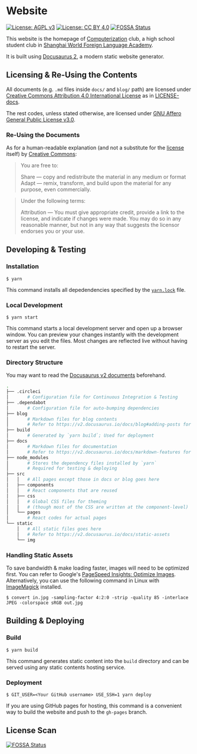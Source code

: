 # Website

[![License: AGPL v3](https://img.shields.io/badge/License-AGPL%20v3-blue.svg)](https://www.gnu.org/licenses/agpl-3.0)
[![License: CC BY 4.0](https://img.shields.io/badge/License-CC%20BY%204.0-lightgrey.svg)](https://creativecommons.org/licenses/by/4.0/)
[![FOSSA Status](https://app.fossa.io/api/projects/git%2Bgithub.com%2FComputerization%2Fdocusaurus.svg?type=shield)](https://app.fossa.io/projects/git%2Bgithub.com%2FComputerization%2Fdocusaurus?ref=badge_shield)

This website is the homepage of [Computerization](https://github.com/Computerization) club, a high school student club in [Shanghai World Foreign Language Academy](http://www.wflms.cn). 

It is built using [Docusaurus 2](https://v2.docusaurus.io/), a modern static website generator.

## Licensing & Re-Using the Contents

All documents (e.g. `.md` files inside `docs/` and `blog/` path) are licensed under [Creative Commons Attribution 4.0 International License](http://creativecommons.org/licenses/by/4.0/) as in [LICENSE-docs](/LICENSE-docs).

The rest codes, unless stated otherwise, are licensed under [GNU Affero General Public License v3.0](/LICENSE).

### Re-Using the Documents

As for a human-readable explanation (and not a substitute for the [license](/LICENSE-docs) itself) by [Creative Commons](https://creativecommons.org/licenses/by/4.0/):

> You are free to:  
>
> Share — copy and redistribute the material in any medium or format  
> Adapt — remix, transform, and build upon the material for any purpose, even commercially.  

> Under the following terms:  
>
> Attribution — You must give appropriate credit, provide a link to the license, and indicate if changes were made. You may do so in any reasonable manner, but not in any way that suggests the licensor endorses you or your use.

## Developing & Testing

### Installation

```shell
$ yarn
```

This command installs all depedendencies specified by the [`yarn.lock`](/yarn.lock) file.

### Local Development

```
$ yarn start
```

This command starts a local development server and open up a browser window. You can preview your changes instantly with the development server as you edit the  files. Most changes are reflected live without having to restart the server.

### Directory Structure

You may want to read the [Docusaurus v2 documents](https://v2.docusaurus.io/) beforehand.

```bash
.
├── .circleci
│       # Configuration file for Continuous Integration & Testing
├── .dependabot
│       # Configuration file for auto-bumping dependencies
├── blog
│       # Markdown files for blog contents
│       # Refer to https://v2.docusaurus.io/docs/blog#adding-posts for help
├── build
│       # Generated by `yarn build`; Used for deployment
├── docs
│       # Markdown files for documentation
│       # Refer to https://v2.docusaurus.io/docs/markdown-features for available features
├── node_modules
│       # Stores the dependency files installed by `yarn`
│       # Required for testing & deploying
├── src
│   │   # All pages except those in docs or blog goes here
│   ├── components
│   │   # React components that are reused
│   ├── css
│   │   # Global CSS files for theming
│   │   # (though most of the CSS are written at the component-level)
│   └── pages
│       # React codes for actual pages
└── static
    │   # All static files goes here
    │   # Refer to https://v2.docusaurus.io/docs/static-assets
    └── img
```

### Handling Static Assets

To save bandwidth & make loading faster, images will need to be optimized first. You can refer to Google's [PageSpeed Insights: Optimize Images](https://developers.google.com/speed/docs/insights/OptimizeImages). Alternatively, you can use the following command in Linux with [ImageMagick](https://imagemagick.org/index.php) installed.

```shell
$ convert in.jpg -sampling-factor 4:2:0 -strip -quality 85 -interlace JPEG -colorspace sRGB out.jpg
```

## Building & Deploying

### Build

```
$ yarn build
```

This command generates static content into the `build` directory and can be served using any static contents hosting service.

### Deployment

```
$ GIT_USER=<Your GitHub username> USE_SSH=1 yarn deploy
```

If you are using GitHub pages for hosting, this command is a convenient way to build the website and push to the `gh-pages` branch.

## License Scan

[![FOSSA Status](https://app.fossa.io/api/projects/git%2Bgithub.com%2FComputerization%2Fdocusaurus.svg?type=large)](https://app.fossa.io/projects/git%2Bgithub.com%2FComputerization%2Fdocusaurus?ref=badge_large)
